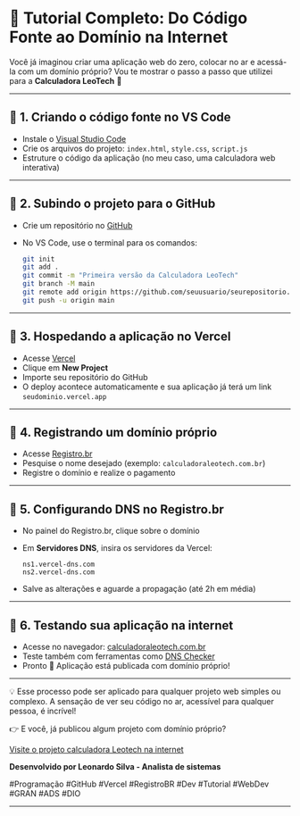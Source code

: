 # 🚀 Tutorial Completo: Do Código Fonte ao Domínio na Internet

Você já imaginou criar uma aplicação web do zero, colocar no ar e acessá-la com um domínio próprio?
Vou te mostrar o passo a passo que utilizei para a **Calculadora LeoTech** 🧮

---

## 🔹 1. Criando o código fonte no VS Code

* Instale o [Visual Studio Code](https://code.visualstudio.com/)
* Crie os arquivos do projeto: `index.html`, `style.css`, `script.js`
* Estruture o código da aplicação (no meu caso, uma calculadora web interativa)

---

## 🔹 2. Subindo o projeto para o GitHub

* Crie um repositório no [GitHub](https://github.com/)
* No VS Code, use o terminal para os comandos:

  ```bash
  git init
  git add .
  git commit -m "Primeira versão da Calculadora LeoTech"
  git branch -M main
  git remote add origin https://github.com/seuusuario/seurepositorio.git
  git push -u origin main
  ```

---

## 🔹 3. Hospedando a aplicação no Vercel

* Acesse [Vercel](https://vercel.com/)
* Clique em **New Project**
* Importe seu repositório do GitHub
* O deploy acontece automaticamente e sua aplicação já terá um link `seudominio.vercel.app`

---

## 🔹 4. Registrando um domínio próprio

* Acesse [Registro.br](https://registro.br)
* Pesquise o nome desejado (exemplo: `calculadoraleotech.com.br`)
* Registre o domínio e realize o pagamento

---

## 🔹 5. Configurando DNS no Registro.br

* No painel do Registro.br, clique sobre o domínio
* Em **Servidores DNS**, insira os servidores da Vercel:

  ```
  ns1.vercel-dns.com
  ns2.vercel-dns.com
  ```
* Salve as alterações e aguarde a propagação (até 2h em média)

---

## 🔹 6. Testando sua aplicação na internet

* Acesse no navegador: [calculadoraleotech.com.br](https://calculadoraleotech.com.br)
* Teste também com ferramentas como [DNS Checker](https://dnschecker.org)
* Pronto 🎉 Aplicação está publicada com domínio próprio!

---

💡 Esse processo pode ser aplicado para qualquer projeto web simples ou complexo.
A sensação de ver seu código no ar, acessível para qualquer pessoa, é incrível!

👉 E você, já publicou algum projeto com domínio próprio?

[Visite o projeto calculadora Leotech na internet](https://calculadoraleotech.com.br)

**Desenvolvido por Leonardo Silva - Analista de sistemas**

\#Programação #GitHub #Vercel #RegistroBR #Dev #Tutorial #WebDev #GRAN #ADS #DIO

---

